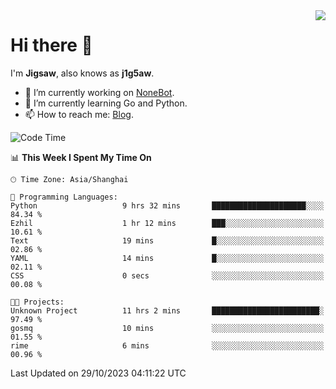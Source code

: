 <a href="#">
  <img align="right" src="https://github-readme-stats.vercel.app/api?username=j1g5awi&count_private=true&show_icons=true&title_color=80070B&text_color=B3B3B3&bg_color=212121&icon_color=80070B" />
</a>

# Hi there 👋

I'm **Jigsaw**, also knows as **j1g5aw**.

- 🔭 I’m currently working on [NoneBot](https://github.com/nonebot).
- 🌱 I’m currently learning Go and Python.
- 📫 How to reach me: [Blog](https://blog.maddestroyer.xyz/).

<!--START_SECTION:waka-->
![Code Time](http://img.shields.io/badge/Code%20Time-1%2C288%20hrs%205%20mins-blue)

📊 **This Week I Spent My Time On** 

```text
🕑︎ Time Zone: Asia/Shanghai

💬 Programming Languages: 
Python                   9 hrs 32 mins       █████████████████████░░░░   84.34 % 
Ezhil                    1 hr 12 mins        ███░░░░░░░░░░░░░░░░░░░░░░   10.61 % 
Text                     19 mins             █░░░░░░░░░░░░░░░░░░░░░░░░   02.86 % 
YAML                     14 mins             █░░░░░░░░░░░░░░░░░░░░░░░░   02.11 % 
CSS                      0 secs              ░░░░░░░░░░░░░░░░░░░░░░░░░   00.08 % 

🐱‍💻 Projects: 
Unknown Project          11 hrs 2 mins       ████████████████████████░   97.49 % 
gosmq                    10 mins             ░░░░░░░░░░░░░░░░░░░░░░░░░   01.55 % 
rime                     6 mins              ░░░░░░░░░░░░░░░░░░░░░░░░░   00.96 % 
```


 Last Updated on 29/10/2023 04:11:22 UTC
<!--END_SECTION:waka-->
